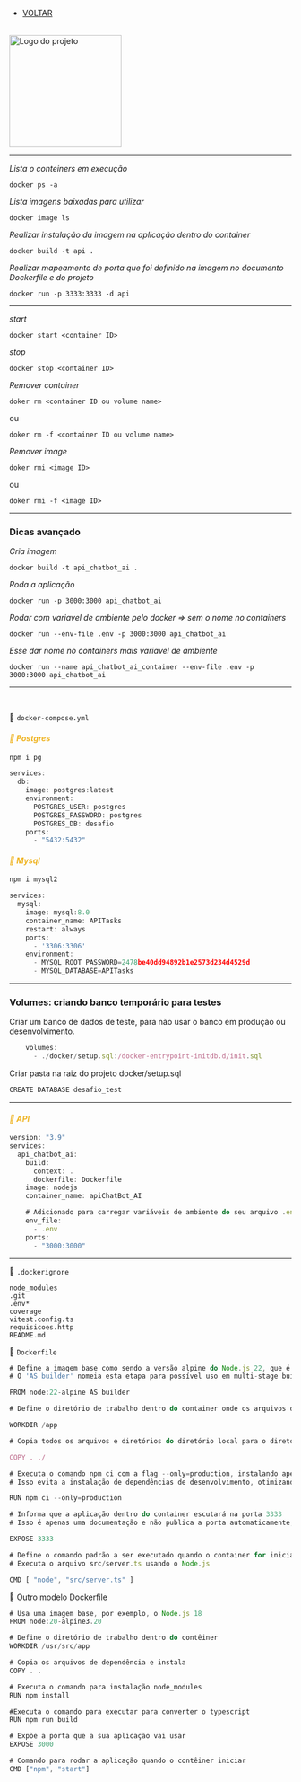 - [VOLTAR](../../README.md)

</br>

<img src="./assets/logo.png" alt="Logo do projeto" width="200"/>

----

*Lista o conteiners em execução*

````
docker ps -a
````

*Lista imagens baixadas para utilizar*

````
docker image ls
````

*Realizar instalação da imagem na aplicação dentro do container*

````
docker build -t api .  
````

*Realizar mapeamento de porta que foi definido na imagem no documento Dockerfile e do 
projeto*

````
docker run -p 3333:3333 -d api 
````

----

*start*

````
docker start <container ID>
````

*stop*

````
docker stop <container ID>
````

*Remover container*

````
doker rm <container ID ou volume name>
````

ou

````
doker rm -f <container ID ou volume name>
````

*Remover image*

````
doker rmi <image ID>
````

ou

````
doker rmi -f <image ID>
````
---

 ### Dicas avançado

*Cria imagem*

````
docker build -t api_chatbot_ai .
````

*Roda a aplicação*

````
docker run -p 3000:3000 api_chatbot_ai
````

*Rodar com variavel de ambiente pelo docker => sem o nome no containers*

````
docker run --env-file .env -p 3000:3000 api_chatbot_ai
````

*Esse dar nome no containers mais variavel de ambiente*

````
docker run --name api_chatbot_ai_container --env-file .env -p 3000:3000 api_chatbot_ai
````

----

</br>

📌 `docker-compose.yml`

#### <span style="color:#efb423">*🔹 Postgres*</span>

````ts
npm i pg
````

````ts
services:
  db:
    image: postgres:latest
    environment:
      POSTGRES_USER: postgres
      POSTGRES_PASSWORD: postgres
      POSTGRES_DB: desafio
    ports:
      - "5432:5432"
````

#### <span style="color:#efb423">*🔹 Mysql*</span>

````ts
npm i mysql2
````

````ts
services:
  mysql:
    image: mysql:8.0
    container_name: APITasks
    restart: always
    ports:
      - '3306:3306'
    environment:
      - MYSQL_ROOT_PASSWORD=2478be40dd94892b1e2573d234d4529d
      - MYSQL_DATABASE=APITasks
````

---

### Volumes: criando banco temporário para testes

Criar um banco de dados de teste, para não usar o banco em produção ou desenvolvimento.

````ts
    volumes:
      - ./docker/setup.sql:/docker-entrypoint-initdb.d/init.sql 
````

Criar pasta na raiz do projeto docker/setup.sql

````ts
CREATE DATABASE desafio_test
````

----

#### <span style="color:#efb423">*🔹 API*</span>

````ts
version: "3.9"
services:
  api_chatbot_ai:
    build:
      context: .
      dockerfile: Dockerfile
    image: nodejs
    container_name: apiChatBot_AI

    # Adicionado para carregar variáveis de ambiente do seu arquivo .env
    env_file:
      - .env
    ports:
      - "3000:3000"
````

----

📌 `.dockerignore`

````
node_modules
.git
.env*
coverage
vitest.config.ts
requisicoes.http
README.md
````

📌 `Dockerfile`

````ts
# Define a imagem base como sendo a versão alpine do Node.js 22, que é leve e contém o ambiente Node.js necessário
# O 'AS builder' nomeia esta etapa para possível uso em multi-stage builds

FROM node:22-alpine AS builder

# Define o diretório de trabalho dentro do container onde os arquivos da aplicação serão copiados e executados

WORKDIR /app

# Copia todos os arquivos e diretórios do diretório local para o diretório de trabalho (/app) no container

COPY . ./

# Executa o comando npm ci com a flag --only=production, instalando apenas as dependências listadas em "dependencies" no package.json
# Isso evita a instalação de dependências de desenvolvimento, otimizando o tamanho da imagem

RUN npm ci --only=production

# Informa que a aplicação dentro do container escutará na porta 3333
# Isso é apenas uma documentação e não publica a porta automaticamente; é necessário mapear a porta ao rodar o container

EXPOSE 3333

# Define o comando padrão a ser executado quando o container for iniciado
# Executa o arquivo src/server.ts usando o Node.js

CMD [ "node", "src/server.ts" ]
````

🔹 Outro modelo Dockerfile

````ts
# Usa uma imagem base, por exemplo, o Node.js 18
FROM node:20-alpine3.20

# Define o diretório de trabalho dentro do contêiner
WORKDIR /usr/src/app

# Copia os arquivos de dependência e instala
COPY . .

# Executa o comando para instalação node_modules
RUN npm install

#Executa o comando para executar para converter o typescript
RUN npm run build

# Expõe a porta que a sua aplicação vai usar
EXPOSE 3000

# Comando para rodar a aplicação quando o contêiner iniciar
CMD ["npm", "start"]
````